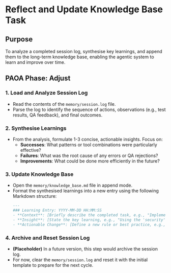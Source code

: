 # Reflect and Update Knowledge Base Task

## Purpose
To analyze a completed session log, synthesise key learnings, and append them to the long-term knowledge base, enabling the agentic system to learn and improve over time.

## PAOA Phase: Adjust

### 1. Load and Analyze Session Log
- Read the contents of the `memory/session.log` file.
- Parse the log to identify the sequence of actions, observations (e.g., test results, QA feedback), and final outcomes.

### 2. Synthesise Learnings
- From the analysis, formulate 1-3 concise, actionable insights. Focus on:
  - **Successes**: What patterns or tool combinations were particularly effective?
  - **Failures**: What was the root cause of any errors or QA rejections?
  - **Improvements**: What could be done more efficiently in the future?

### 3. Update Knowledge Base
- Open the `memory/knowledge_base.md` file in append mode.
- Format the synthesised learnings into a new entry using the following Markdown structure:
  ```markdown
  ---
  ### Learning Entry: YYYY-MM-DD HH:MM:SS
  - **Context**: [Briefly describe the completed task, e.g., "Implemented user authentication feature."]
  - **Insight**: [State the key learning, e.g., "Using the 'security' persona during token generation successfully identified and prevented a potential vulnerability."]
  - **Actionable Change**: [Define a new rule or best practice, e.g., "Future authentication tasks should always activate the 'security' persona."]
  ```

### 4. Archive and Reset Session Log
- **(Placeholder)** In a future version, this step would archive the session log.
- For now, clear the `memory/session.log` and reset it with the initial template to prepare for the next cycle.
